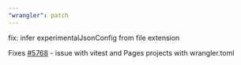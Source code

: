 ```yaml
---
"wrangler": patch
---
```


fix: infer experimentalJsonConfig from file extension

Fixes [#5768](https://github.com/cloudflare/workers-sdk/issues/5768) - issue with vitest and Pages projects with wrangler.toml
